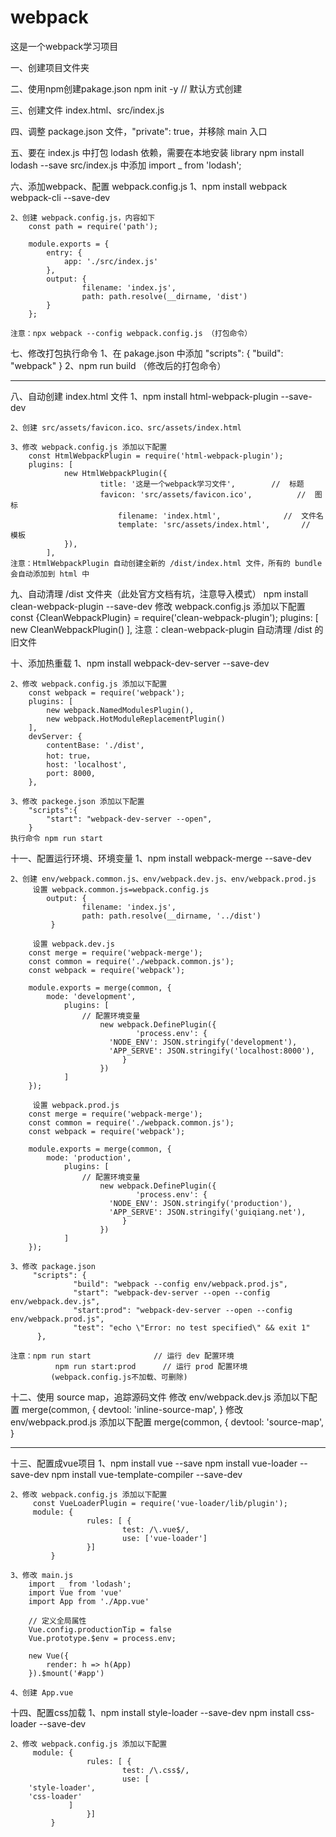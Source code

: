 # webpack
这是一个webpack学习项目

一、创建项目文件夹

二、使用npm创建pakage.json
	npm init -y   // 默认方式创建 

三、创建文件  index.html、src/index.js

四、调整 package.json 文件，"private": true，并移除 main 入口

五、要在 index.js 中打包 lodash 依赖，需要在本地安装 library
	npm install lodash --save
	src/index.js 中添加 import _ from 'lodash';

六、添加webpack、配置 webpack.config.js
	1、npm install webpack webpack-cli --save-dev

	2、创建 webpack.config.js，内容如下
	    const path = require('path');

	    module.exports = {
  	        entry: {
	            app: './src/index.js'
	        },
  	        output: {
    	            filename: 'index.js',
    	            path: path.resolve(__dirname, 'dist')
  	        }
	    };

	注意：npx webpack --config webpack.config.js （打包命令）

七、修改打包执行命令
	1、在 pakage.json 中添加
	     "scripts": {
    		"build": "webpack"
 	      }
	2、npm run build （修改后的打包命令）

--------------------------------------------------------------------------------------------------

八、自动创建 index.html 文件
	1、npm install  html-webpack-plugin  --save-dev

	2、创建 src/assets/favicon.ico、src/assets/index.html

	3、修改 webpack.config.js 添加以下配置
	    const HtmlWebpackPlugin = require('html-webpack-plugin');
	    plugins: [
      	        new HtmlWebpackPlugin({
        	            title: '这是一个webpack学习文件',        //  标题
           	            favicon: 'src/assets/favicon.ico',          //  图标
                            filename: 'index.html',		         //  文件名
            	            template: 'src/assets/index.html',       //  模板
      	        }),
    	    ],
	注意：HtmlWebpackPlugin 自动创建全新的 /dist/index.html 文件，所有的 bundle 会自动添加到 html 中

九、自动清理 /dist 文件夹（此处官方文档有坑，注意导入模式）
	npm install clean-webpack-plugin --save-dev
	修改 webpack.config.js 添加以下配置
	    const {CleanWebpackPlugin} = require('clean-webpack-plugin'); 
	    plugins: [
      	        new CleanWebpackPlugin()
    	    ],
	注意：clean-webpack-plugin 自动清理 /dist 的旧文件

十、添加热重载
	1、npm install  webpack-dev-server --save-dev

	2、修改 webpack.config.js 添加以下配置
	    const webpack = require('webpack');
	    plugins: [
	        new webpack.NamedModulesPlugin(),
	        new webpack.HotModuleReplacementPlugin()
	    ],
	    devServer: {
	        contentBase: './dist',
	        hot: true，
	        host: 'localhost',
	        port: 8000,
	    },

	3、修改 packege.json 添加以下配置
	    "scripts":{
	        "start": "webpack-dev-server --open",
	    }
	执行命令 npm run start

十一、配置运行环境、环境变量
	1、npm install webpack-merge --save-dev
	
	2、创建 env/webpack.common.js、env/webpack.dev.js、env/webpack.prod.js
	     设置 webpack.common.js=webpack.config.js
	     	output: {
    	            filename: 'index.js',
    	            path: path.resolve(__dirname, '../dist')
  	       	 }
		 
	     设置 webpack.dev.js
		const merge = require('webpack-merge');
		const common = require('./webpack.common.js');
		const webpack = require('webpack');

		module.exports = merge(common, {
		    mode: 'development',
    		    plugins: [
       		        // 配置环境变量
        		        new webpack.DefinePlugin({
            		            'process.env': {
                		  'NODE_ENV': JSON.stringify('development'),
                		  'APP_SERVE': JSON.stringify('localhost:8000'),
           		             }
        		        })
    		    ]
		});
		
	     设置 webpack.prod.js
		const merge = require('webpack-merge');
		const common = require('./webpack.common.js');
		const webpack = require('webpack');

		module.exports = merge(common, {
		    mode: 'production',
    		    plugins: [
       		        // 配置环境变量
        		        new webpack.DefinePlugin({
            		            'process.env': {
                		  'NODE_ENV': JSON.stringify('production'),
                		  'APP_SERVE': JSON.stringify('guiqiang.net'),
           		             }
        		        })
    		    ]
		});
		
	3、修改 package.json
	     "scripts": {
    	          "build": "webpack --config env/webpack.prod.js",
    	          "start": "webpack-dev-server --open --config env/webpack.dev.js",
    	          "start:prod": "webpack-dev-server --open --config env/webpack.prod.js",
    	          "test": "echo \"Error: no test specified\" && exit 1"
  	      },

	注意：npm run start              // 运行 dev 配置环境
	          npm run start:prod      // 运行 prod 配置环境
	         (webpack.config.js不加载、可删除)

十二、使用 source map，追踪源码文件
	修改 env/webpack.dev.js 添加以下配置
	    merge(common, {
	        devtool: 'inline-source-map',
	    }
	修改 env/webpack.prod.js 添加以下配置
	    merge(common, {
	        devtool: 'source-map', 
	    }

---------------------------------------------------------------------------------------------------

十三、配置成vue项目
	1、npm install vue --save
	     npm install vue-loader --save-dev
	     npm install vue-template-compiler --save-dev

	2、修改 webpack.config.js 添加以下配置
	     const VueLoaderPlugin = require('vue-loader/lib/plugin');
	     module: {
        	         rules: [ {
            	             test: /\.vue$/,
            	             use: ['vue-loader']
        	         }]
    	     }

	3、修改 main.js
	    import _ from 'lodash';
	    import Vue from 'vue'
	    import App from './App.vue'

	    // 定义全局属性
	    Vue.config.productionTip = false
	    Vue.prototype.$env = process.env;

	    new Vue({
  	        render: h => h(App)
	    }).$mount('#app')

	4、创建 App.vue

十四、配置css加载
	1、npm install style-loader --save-dev
	     npm install css-loader --save-dev

	2、修改 webpack.config.js 添加以下配置
	     module: {
        	         rules: [ {
            	             test: /\.css$/,
            	             use: [
		'style-loader',
		'css-loader'
	             ]
        	         }]
    	     }










